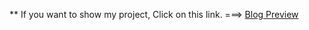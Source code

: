 ** If you want to show my project, Click on this link. ===> [Blog Preview](https://alaqili-bolg-preview.netlify.app/)
